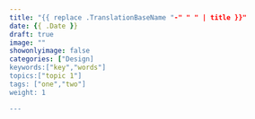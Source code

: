 ```yaml
---
title: "{{ replace .TranslationBaseName "-" " " | title }}"
date: {{ .Date }}
draft: true
image: ""
showonlyimage: false
categories: ["Design]
keywords:["key","words"]
topics:["topic 1"]
tags: ["one","two"]
weight: 1

---
```

